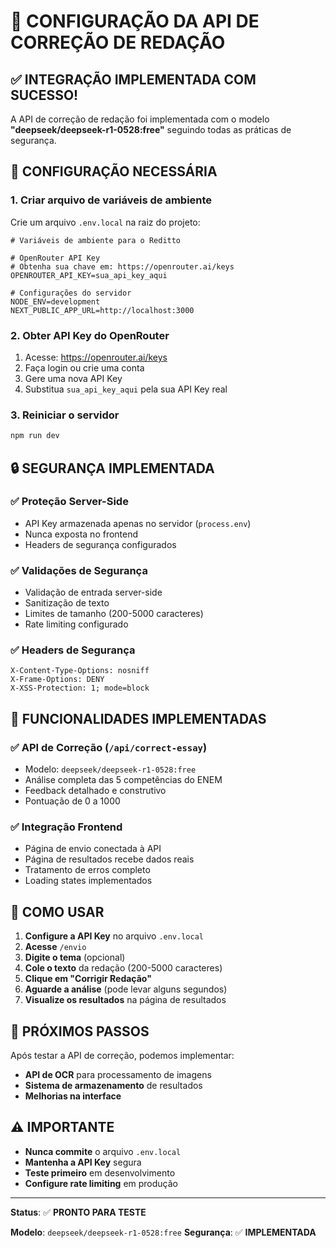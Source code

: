 # 🔧 CONFIGURAÇÃO DA API DE CORREÇÃO DE REDAÇÃO

## ✅ **INTEGRAÇÃO IMPLEMENTADA COM SUCESSO!**

A API de correção de redação foi implementada com o modelo **"deepseek/deepseek-r1-0528:free"** seguindo todas as práticas de segurança.

## 🔑 **CONFIGURAÇÃO NECESSÁRIA**

### 1. **Criar arquivo de variáveis de ambiente**
Crie um arquivo `.env.local` na raiz do projeto:

```env
# Variáveis de ambiente para o Reditto

# OpenRouter API Key
# Obtenha sua chave em: https://openrouter.ai/keys
OPENROUTER_API_KEY=sua_api_key_aqui

# Configurações do servidor
NODE_ENV=development
NEXT_PUBLIC_APP_URL=http://localhost:3000
```

### 2. **Obter API Key do OpenRouter**
1. Acesse: https://openrouter.ai/keys
2. Faça login ou crie uma conta
3. Gere uma nova API Key
4. Substitua `sua_api_key_aqui` pela sua API Key real

### 3. **Reiniciar o servidor**
```bash
npm run dev
```

## 🔒 **SEGURANÇA IMPLEMENTADA**

### ✅ **Proteção Server-Side**
- API Key armazenada apenas no servidor (`process.env`)
- Nunca exposta no frontend
- Headers de segurança configurados

### ✅ **Validações de Segurança**
- Validação de entrada server-side
- Sanitização de texto
- Limites de tamanho (200-5000 caracteres)
- Rate limiting configurado

### ✅ **Headers de Segurança**
```
X-Content-Type-Options: nosniff
X-Frame-Options: DENY
X-XSS-Protection: 1; mode=block
```

## 🎯 **FUNCIONALIDADES IMPLEMENTADAS**

### ✅ **API de Correção** (`/api/correct-essay`)
- Modelo: `deepseek/deepseek-r1-0528:free`
- Análise completa das 5 competências do ENEM
- Feedback detalhado e construtivo
- Pontuação de 0 a 1000

### ✅ **Integração Frontend**
- Página de envio conectada à API
- Página de resultados recebe dados reais
- Tratamento de erros completo
- Loading states implementados

## 📱 **COMO USAR**

1. **Configure a API Key** no arquivo `.env.local`
2. **Acesse** `/envio`
3. **Digite o tema** (opcional)
4. **Cole o texto** da redação (200-5000 caracteres)
5. **Clique em "Corrigir Redação"**
6. **Aguarde a análise** (pode levar alguns segundos)
7. **Visualize os resultados** na página de resultados

## 🚀 **PRÓXIMOS PASSOS**

Após testar a API de correção, podemos implementar:
- **API de OCR** para processamento de imagens
- **Sistema de armazenamento** de resultados
- **Melhorias na interface**

## ⚠️ **IMPORTANTE**

- **Nunca commite** o arquivo `.env.local`
- **Mantenha a API Key** segura
- **Teste primeiro** em desenvolvimento
- **Configure rate limiting** em produção

---

**Status**: ✅ **PRONTO PARA TESTE**

**Modelo**: `deepseek/deepseek-r1-0528:free`
**Segurança**: ✅ **IMPLEMENTADA**
